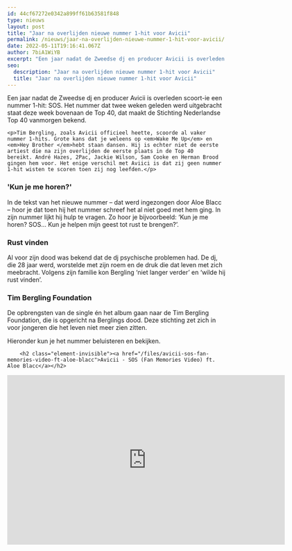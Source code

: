```yaml
---
id: 44cf67272e0342a899ff61b63581f848
type: nieuws
layout: post
title: "Jaar na overlijden nieuwe nummer 1-hit voor Avicii"
permalink: /nieuws/jaar-na-overlijden-nieuwe-nummer-1-hit-voor-avicii/
date: 2022-05-11T19:16:41.067Z
author: 7biA1WiYB
excerpt: "Een jaar nadat de Zweedse dj en producer Avicii is overleden scoort-ie een nummer 1-hit: SOS. Het nummer dat twee weken geleden werd uitgebracht staat deze week bovenaan de Top 40, dat maakt de Stichting Nederlandse Top 40 vanmorgen bekend.  "
seo:
  description: "Jaar na overlijden nieuwe nummer 1-hit voor Avicii"
  title: "Jaar na overlijden nieuwe nummer 1-hit voor Avicii"
---
```

Een jaar nadat de Zweedse dj en producer Avicii is overleden scoort-ie een nummer 1-hit: SOS. Het nummer dat twee weken geleden werd uitgebracht staat deze week bovenaan de Top 40, dat maakt de Stichting Nederlandse Top 40 vanmorgen bekend.  

    <p>Tim Bergling, zoals Avicii officieel heette, scoorde al vaker nummer 1-hits. Grote kans dat je weleens op <em>Wake Me Up</em> en <em>Hey Brother </em>hebt staan dansen. Hij is echter niet de eerste artiest die na zijn overlijden de eerste plaats in de Top 40 bereikt. André Hazes, 2Pac, Jackie Wilson, Sam Cooke en Herman Brood gingen hem voor. Het enige verschil met Aviici is dat zij geen nummer 1-hit wisten te scoren toen zij nog leefden.</p>
<h3>'Kun je me horen?'</h3>
<p>In de tekst van het nieuwe nummer – dat werd ingezongen door Aloe Blacc – hoor je dat toen hij het nummer schreef het al niet goed met hem ging. In zijn nummer lijkt hij hulp te vragen. Zo hoor je bijvoorbeeld: ‘Kun je me horen? SOS… Kun je helpen mijn geest tot rust te brengen?’.</p>
<h3>Rust vinden</h3>
<p>Al voor zijn dood was bekend dat de dj psychische problemen had. De dj, die 28 jaar werd, worstelde met zijn roem en de druk die dat leven met zich meebracht. Volgens zijn familie kon Bergling ‘niet langer verder’ en ‘wilde hij rust vinden’.</p>
<h3>Tim Bergling Foundation</h3>
<p>De opbrengsten van de single én het album gaan naar de Tim Bergling Foundation, die is opgericht na Berglings dood. Deze stichting zet zich in voor jongeren die het leven niet meer zien zitten.</p>
<p>Hieronder kun je het nummer beluisteren en bekijken. <div class="media media-element-container media-default"><div id="file-537000" class="file file-video file-video-youtube">

        <h2 class="element-invisible"><a href="/files/avicii-sos-fan-memories-video-ft-aloe-blacc">Avicii - SOS (Fan Memories Video) ft. Aloe Blacc</a></h2>
    
  
  <div class="content">
    <div class="media-youtube-video media-element file-default media-youtube-1">
  <iframe class="media-youtube-player" width="640" height="390" title="Avicii - SOS (Fan Memories Video) ft. Aloe Blacc" src="https://www.youtube.com/embed/u8tdT5pAE34?wmode=opaque&controls=" name="Avicii - SOS (Fan Memories Video) ft. Aloe Blacc" frameborder="0" allowfullscreen="">Video van Avicii - SOS (Fan Memories Video) ft. Aloe Blacc</iframe>
</div>
  </div>

  
</div>
</div>  
